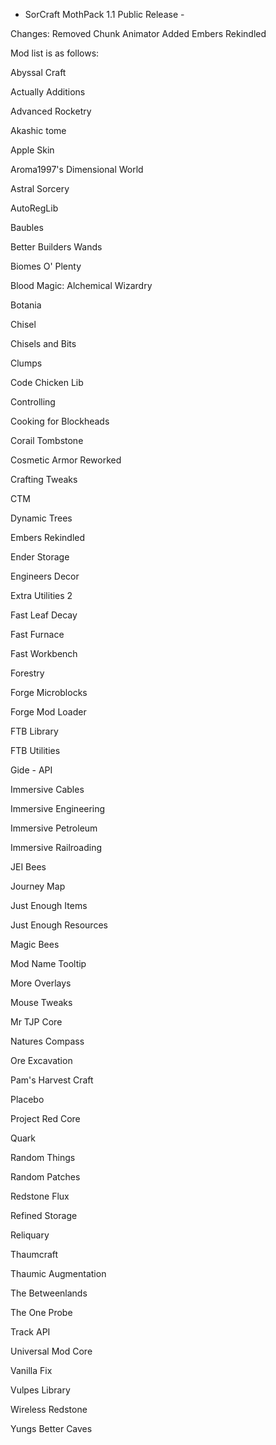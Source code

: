 - SorCraft MothPack 1.1 Public Release - 

Changes:
Removed Chunk Animator
Added Embers Rekindled

Mod list is as follows:

Abyssal Craft

Actually Additions

Advanced Rocketry

Akashic tome

Apple Skin

Aroma1997's Dimensional World

Astral Sorcery

AutoRegLib

Baubles

Better Builders Wands

Biomes O' Plenty

Blood Magic: Alchemical Wizardry

Botania

Chisel

Chisels and Bits

Clumps

Code Chicken Lib

Controlling

Cooking for Blockheads

Corail Tombstone

Cosmetic Armor Reworked

Crafting Tweaks

CTM

Dynamic Trees

Embers Rekindled

Ender Storage

Engineers Decor

Extra Utilities 2

Fast Leaf Decay

Fast Furnace

Fast Workbench

Forestry

Forge Microblocks

Forge Mod Loader

FTB Library

FTB Utilities

Gide - API

Immersive Cables

Immersive Engineering

Immersive Petroleum

Immersive Railroading

JEI Bees

Journey Map

Just Enough Items

Just Enough Resources

Magic Bees

Mod Name Tooltip

More Overlays

Mouse Tweaks

Mr TJP Core

Natures Compass

Ore Excavation

Pam's Harvest Craft

Placebo

Project Red Core

Quark

Random Things

Random Patches

Redstone Flux

Refined Storage

Reliquary

Thaumcraft

Thaumic Augmentation

The Betweenlands

The One Probe

Track API

Universal Mod Core

Vanilla Fix

Vulpes Library

Wireless Redstone

Yungs Better Caves
